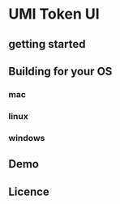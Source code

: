 # UMI Token UI

## getting started

## Building for your OS

### mac

### linux

### windows

## Demo

## Licence